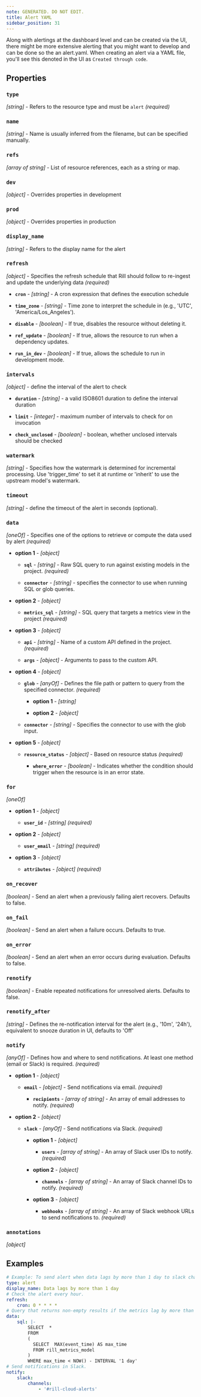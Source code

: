 ```yaml
---
note: GENERATED. DO NOT EDIT.
title: Alert YAML
sidebar_position: 31
---
```


Along with alertings at the dashboard level and can be created via the UI, there might be more extensive alerting that you might want to develop and can be done so the an alert.yaml. When creating an alert via a YAML file, you'll see this denoted in the UI as `Created through code`.

## Properties

### `type`

_[string]_ - Refers to the resource type and must be `alert`  _(required)_

### `name`

_[string]_ - Name is usually inferred from the filename, but can be specified manually. 

### `refs`

_[array of string]_ - List of resource references, each as a string or map. 

### `dev`

_[object]_ - Overrides properties in development 

### `prod`

_[object]_ - Overrides properties in production 

### `display_name`

_[string]_ - Refers to the display name for the alert 

### `refresh`

_[object]_ - Specifies the refresh schedule that Rill should follow to re-ingest and update the underlying data  _(required)_

  - **`cron`** - _[string]_ - A cron expression that defines the execution schedule 

  - **`time_zone`** - _[string]_ - Time zone to interpret the schedule in (e.g., 'UTC', 'America/Los_Angeles'). 

  - **`disable`** - _[boolean]_ - If true, disables the resource without deleting it. 

  - **`ref_update`** - _[boolean]_ - If true, allows the resource to run when a dependency updates. 

  - **`run_in_dev`** - _[boolean]_ - If true, allows the schedule to run in development mode. 

### `intervals`

_[object]_ - define the interval of the alert to check 

  - **`duration`** - _[string]_ - a valid ISO8601 duration to define the interval duration 

  - **`limit`** - _[integer]_ - maximum number of intervals to check for on invocation 

  - **`check_unclosed`** - _[boolean]_ - boolean, whether unclosed intervals should be checked 

### `watermark`

_[string]_ - Specifies how the watermark is determined for incremental processing.
Use 'trigger_time' to set it at runtime or 'inherit' to use the upstream model's watermark. 

### `timeout`

_[string]_ - define the timeout of the alert in seconds (optional). 

### `data`

_[oneOf]_ - Specifies one of the options to retrieve or compute the data used by alert  _(required)_

  - **option 1** - _[object]_ 

    - **`sql`** - _[string]_ - Raw SQL query to run against existing models in the project.  _(required)_

    - **`connector`** - _[string]_ - specifies the connector to use when running SQL or glob queries. 

  - **option 2** - _[object]_ 

    - **`metrics_sql`** - _[string]_ - SQL query that targets a metrics view in the project  _(required)_

  - **option 3** - _[object]_ 

    - **`api`** - _[string]_ - Name of a custom API defined in the project.  _(required)_

    - **`args`** - _[object]_ - Arguments to pass to the custom API. 

  - **option 4** - _[object]_ 

    - **`glob`** - _[anyOf]_ - Defines the file path or pattern to query from the specified connector.  _(required)_

      - **option 1** - _[string]_ 

      - **option 2** - _[object]_ 

    - **`connector`** - _[string]_ - Specifies the connector to use with the glob input. 

  - **option 5** - _[object]_ 

    - **`resource_status`** - _[object]_ - Based on resource status  _(required)_

      - **`where_error`** - _[boolean]_ - Indicates whether the condition should trigger when the resource is in an error state. 

### `for`

_[oneOf]_  

  - **option 1** - _[object]_ 

    - **`user_id`** - _[string]_   _(required)_

  - **option 2** - _[object]_ 

    - **`user_email`** - _[string]_   _(required)_

  - **option 3** - _[object]_ 

    - **`attributes`** - _[object]_   _(required)_

### `on_recover`

_[boolean]_ - Send an alert when a previously failing alert recovers. Defaults to false. 

### `on_fail`

_[boolean]_ - Send an alert when a failure occurs. Defaults to true. 

### `on_error`

_[boolean]_ - Send an alert when an error occurs during evaluation. Defaults to false. 

### `renotify`

_[boolean]_ - Enable repeated notifications for unresolved alerts. Defaults to false. 

### `renotify_after`

_[string]_ - Defines the re-notification interval for the alert (e.g., '10m', '24h'), equivalent to snooze duration in UI, defaults to 'Off' 

### `notify`

_[anyOf]_ - Defines how and where to send notifications. At least one method (email or Slack) is required.  _(required)_

  - **option 1** - _[object]_ 

    - **`email`** - _[object]_ - Send notifications via email.  _(required)_

      - **`recipients`** - _[array of string]_ - An array of email addresses to notify.  _(required)_

  - **option 2** - _[object]_ 

    - **`slack`** - _[anyOf]_ - Send notifications via Slack.  _(required)_

      - **option 1** - _[object]_ 

        - **`users`** - _[array of string]_ - An array of Slack user IDs to notify.  _(required)_

      - **option 2** - _[object]_ 

        - **`channels`** - _[array of string]_ - An array of Slack channel IDs to notify.  _(required)_

      - **option 3** - _[object]_ 

        - **`webhooks`** - _[array of string]_ - An array of Slack webhook URLs to send notifications to.  _(required)_

### `annotations`

_[object]_  

## Examples

```yaml
# Example: To send alert when data lags by more than 1 day to slack channel #rill-cloud-alerts
type: alert
display_name: Data lags by more than 1 day
# Check the alert every hour.
refresh:
    cron: 0 * * * *
# Query that returns non-empty results if the metrics lag by more than 1 day.
data:
    sql: |-
        SELECT  *
        FROM
        (
          SELECT  MAX(event_time) AS max_time
          FROM rill_metrics_model
        )
        WHERE max_time < NOW() - INTERVAL '1 day'
# Send notifications in Slack.
notify:
    slack:
        channels:
            - '#rill-cloud-alerts'
```
